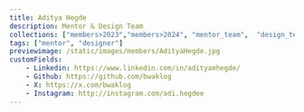 ```yaml
---
title: Aditya Hegde
description: Mentor & Design Team
collections: ["members>2023","members>2024", "mentor_team",  "design_team"]
tags: ["mentor", "designer"]
previewimage: /static/images/members/AdityaHegde.jpg
customFields:
    - Linkedin: https://www.linkedin.com/in/adityamhegde/
    - Github: https://github.com/bwaklog
    - X: https://x.com/bwaklog
    - Instagram: http://instagram.com/adi.hegdee
---
```

